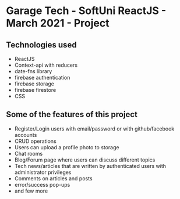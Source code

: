 # Garage Tech - SoftUni ReactJS - March 2021 - Project

## Technologies used 
* ReactJS
* Context-api with reducers
* date-fns library
* firebase authentication
* firebase storage
* firebase firestore
* CSS

## Some of the features of this project
* Register/Login users with email/password or with github/facebook accounts
* CRUD operations
* Users can upload a profile photo to storage
* Chat rooms
* Blog/Forum page where users can discuss different topics
* Tech news/articles that are written by authenticated users with administrator privileges
* Comments on articles and posts
* error/success pop-ups
* and few more
